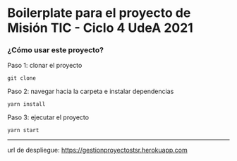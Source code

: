 # Boilerplate para el proyecto de Misión TIC - Ciclo 4 UdeA 2021

### ¿Cómo usar este proyecto?

Paso 1: clonar el proyecto

`git clone `

Paso 2: navegar hacia la carpeta e instalar dependencias

`yarn install`

Paso 3: ejecutar el proyecto

`yarn start`

___
url de despliegue: https://gestionproyectostsr.herokuapp.com

